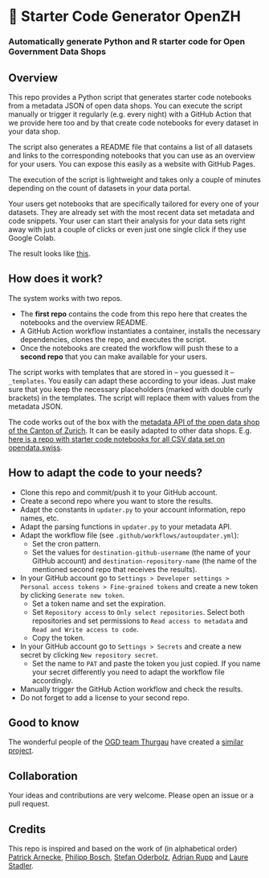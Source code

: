 # 🚀 Starter Code Generator OpenZH

### Automatically generate Python and R starter code for Open Government Data Shops


## Overview
This repo provides a Python script that generates starter code notebooks from a metadata JSON of open data shops. You can execute the script manually or trigger it regularly (e.g. every night) with a GitHub Action that we provide here too and by that create code notebooks for every dataset in your data shop. 

The script also generates a README file that contains a list of all datasets and links to the corresponding notebooks that you can use as an overview for your users. You can expose this easily as a website with GitHub Pages.

The execution of the script is lightweight and takes only a couple of minutes depending on the count of datasets in your data portal.

Your users get notebooks that are specifically tailored for every one of your datasets. They are already set with the most recent data set metadata and code snippets. Your user can start their analysis for your data sets right away with just a couple of clicks or even just one single click if they use Google Colab.

The result looks like [this](https://github.com/openZH/starter-code-openZH).


## How does it work?
The system works with two repos. 
- The **first repo** contains the code from this repo here that creates the notebooks and the overview README. 
- A GitHub Action workflow instantiates a container, installs the necessary dependencies, clones the repo, and executes the script. 
- Once the notebooks are created the workflow will push these to a **second repo** that you can make available for your users.

The script works with templates that are stored in – you guessed it – `_templates`. You easily can adapt these according to your ideas. Just make sure that you keep the necessary placeholders (marked with double curly brackets) in the templates. The script will replace them with values from the metadata JSON.

The code works out of the box with the [metadata API of the open data shop of the Canton of Zurich](https://www.web.statistik.zh.ch/ogd/datenkatalog/standalone/datasets/1461@fachstelle-ogd-kanton-zuerich). It can be easily adapted to other data shops. E.g. [here is a repo with starter code notebooks for all CSV data set on opendata.swiss](https://github.com/rnckp/starter-code_opendataswiss).


## How to adapt the code to your needs?
-   Clone this repo and commit/push it to your GitHub account.
-   Create a second repo where you want to store the results.
-   Adapt the constants in `updater.py` to your account information, repo names, etc.
-   Adapt the parsing functions in `updater.py` to your metadata API.
-   Adapt the workflow file (see `.github/workflows/autoupdater.yml`):
    -   Set the cron pattern.
    -   Set the values for `destination-github-username` (the name of your GitHub account) and `destination-repository-name` (the name of the mentioned second repo that receives the results).
-   In your GitHub account go to `Settings > Developer settings > Personal access tokens > Fine-grained tokens` and create a new token by clicking `Generate new token`.
    -   Set a token name and set the expiration.
    -   Set `Repository access` to `Only select repositories`. Select both repositories and set permissions to `Read access to metadata` and `Read and Write access to code`.
    -   Copy the token.
-   In your GitHub account go to `Settings > Secrets` and create a new secret by clicking `New repository secret`.
    -   Set the name to `PAT` and paste the token you just copied. If you name your secret differently you need to adapt the workflow file accordingly.
-   Manually trigger the GitHub Action workflow and check the results.
-   Do not forget to add a license to your second repo.


## Good to know
The wonderful people of the [OGD team Thurgau](https://ogd.tg.ch/) have created a [similar project](https://github.com/ogdtg/starter-code-ogdtg).


## Collaboration
Your ideas and contributions are very welcome. Please open an issue or a pull request.


## Credits
This repo is inspired and based on the work of (in alphabetical order) [Patrick Arnecke](https://github.com/rnckp), [Philipp Bosch](https://github.com/philbosch), [Stefan Oderbolz](https://github.com/metaodi/metaodi), [Adrian Rupp](https://github.com/adrianrupp88) and [Laure Stadler](https://github.com/stadlaur).